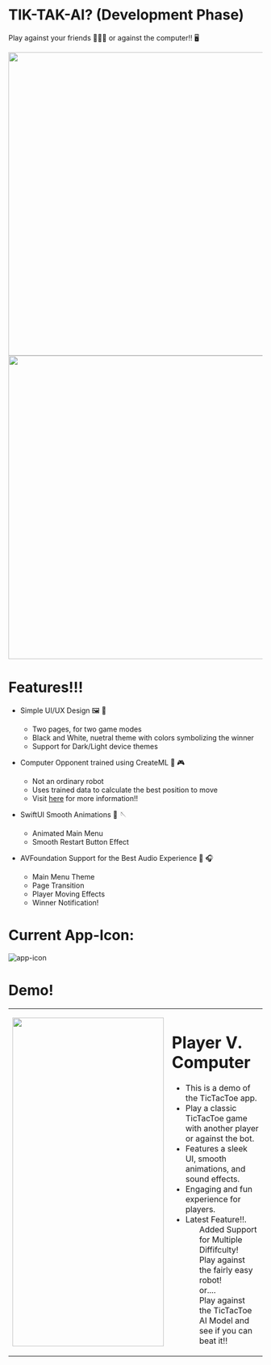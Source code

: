 # TIK-TAK-AI? (Development Phase)

Play against your friends 🙋🏽‍♂️ or against the computer!! 🖥️

<img src="https://github.com/natedoesthings/TicTacToeApp/assets/123054755/c0596bb5-6573-4719-91c2-38113b4ebbfd"  height="600">
<img src="https://github.com/natedoesthings/TicTacToeApp/assets/123054755/5f70382d-3bcf-4d67-ad4f-bc9a020f90ce" height="600">


# Features!!!

- Simple UI/UX Design 🖼️ 🎨
  - Two pages, for two game modes
  - Black and White, nuetral theme with colors symbolizing the winner
  - Support for Dark/Light device themes

- Computer Opponent trained using CreateML 🤖 🎮
  - Not an ordinary robot
  - Uses trained data to calculate the best position to move
  - Visit [here](https://github.com/natedoesthings/TicTacToe-AIModel) for more information!!
    
- SwiftUI Smooth Animations 🦋 🪡
  - Animated Main Menu
  - Smooth Restart Button Effect
    
- AVFoundation Support for the Best Audio Experience 🎼 🎧
  - Main Menu Theme
  - Page Transition
  - Player Moving Effects
  - Winner Notification!
 
# Current App-Icon:

![app-icon](https://github.com/natedoesthings/TicTacToeApp/assets/123054755/dc9889f3-4543-4180-86d3-1a1993cb13be)



# Demo!


<table>
  <tr>
    <td><img src="https://github.com/natedoesthings/TicTacToeApp/assets/123054755/9011cc56-9a4b-4f80-8efb-346afcb6d73d" width="300" height="650"></td>
    <td>
      <h1>Player V. Computer</h1>
      <ul>
        <li>This is a demo of the TicTacToe app.</li>
    <li>Play a classic TicTacToe game with another player or against the bot.</li>
    <li>Features a sleek UI, smooth animations, and sound effects.</li>
    <li>Engaging and fun experience for players.</li>
    <li>Latest Feature!!.
    <ul>
      Added Support for Multiple Diffifculty!
    </ul>
    <ul>
      Play against the fairly easy robot!
    </ul>
    <ul>
      or....
    </ul>
    <ul>
      Play against the TicTacToe AI Model and see if you can beat it!!
    </ul>
    </li>
      </ul>
    </td>
  </tr>
</table>

